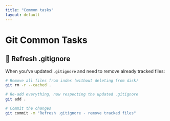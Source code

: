 ```yaml
---
title: "Common tasks"
layout: default
---
```


# Git Common Tasks

## 🔄 Refresh .gitignore

When you've updated `.gitignore` and need to remove already tracked files:

```bash
# Remove all files from index (without deleting from disk)
git rm -r --cached .

# Re-add everything, now respecting the updated .gitignore
git add .

# Commit the changes
git commit -m "Refresh .gitignore - remove tracked files"
```
